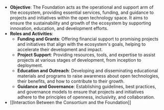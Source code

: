 - **Objective**: The Foundation acts as the operational and support arm of the ecosystem, providing essential services, funding, and guidance to projects and initiatives within the open technology space. It aims to ensure the sustainability and growth of the ecosystem by supporting innovation, education, and development efforts.
- **Roles and Activities**:
	- **Funding and Grants**: Offering financial support to promising projects and initiatives that align with the ecosystem's goals, helping to accelerate their development and impact.
	- **Project Support**: Providing resources, tools, and expertise to assist projects at various stages of development, from inception to deployment.
	- **Education and Outreach**: Developing and disseminating educational materials and programs to raise awareness about open technologies, their benefits, and how to contribute to their growth.
	- **Guidance and Governance**: Establishing guidelines, best practices, and governance models to ensure that projects and initiatives adhere to the principles of openness, inclusivity, and collaboration.
- [[Interaction Between the Consortium and the Foundation]]